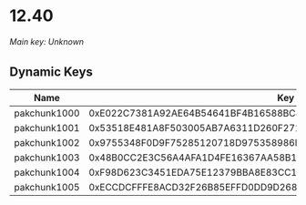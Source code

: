 # 12.40

###### *Main key: Unknown*

## Dynamic Keys

| Name         | Key                                                                |
|--------------|--------------------------------------------------------------------|
| pakchunk1000 | 0xE022C7381A92AE64B54641BF4B16588BC45CD330A600AC5720130C5070E5D9A8 |
| pakchunk1001 | 0x53518E481A8F503005AB7A6311D260F271DBDF6D481FAE7BD5D9211749C432CB |
| pakchunk1002 | 0x9755348F0D9F75285120718D975358986F180C024451221F848E3A9C9812B77D |
| pakchunk1003 | 0x48B0CC2E3C56A4AFA1D4FE16367AA58B1A56C2E8EE57C394670F8DA2E7D5EEC0 |
| pakchunk1004 | 0xF98D623C3451EDA75E12379BBA8E83CC18879202B473864EC209AB9D8631E37C |
| pakchunk1005 | 0xECCDCFFFE8ACD32F26B85EFFD0DD9D268F7A2773FF93DF7555AB2DFE56FB5DE7 |
